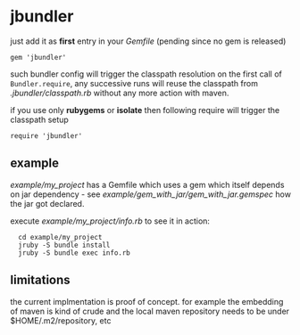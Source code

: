 # jbundler #

just add it as **first** entry in your *Gemfile* (pending since no gem is released)

```gem 'jbundler'```

such bundler config will trigger the classpath resolution on the first call of ```Bundler.require```, any successive runs will reuse the classpath from *.jbundler/classpath.rb* without any more action with maven.

if you use only **rubygems** or **isolate** then following require will trigger the classpath setup

```require 'jbundler'```

## example ##

*example/my_project* has a Gemfile which uses a gem which itself depends on jar dependency - see *example/gem_with_jar/gem_with_jar.gemspec* how the jar got declared.

execute *example/my_project/info.rb* to see it in action:

      cd example/my_project
      jruby -S bundle install
      jruby -S bundle exec info.rb

## limitations ##

the current implmentation is proof of concept. for example the embedding of maven is kind of crude and the local maven repository needs to be under $HOME/.m2/repository, etc
